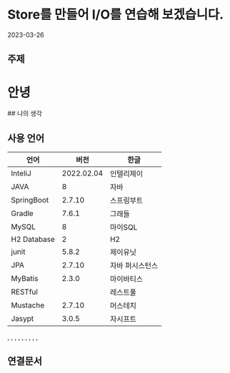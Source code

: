 # Store를 만들어 I/O를 연습해 보겠습니다.
2023-03-26

## 주제
<h1>안녕</h1>
## 나의 생각

## 사용 언어
|언어|버전|한글|
|-|-|-|
|InteliJ|2022.02.04|인텔리제이|
|JAVA|8|자바|
|SpringBoot|2.7.10|스프링부트|
|Gradle|7.6.1|그래들|
|MySQL|8|마이SQL|
|H2 Database|2|H2|
|junit|5.8.2|제이유닛|
|JPA|2.7.10|자바 퍼시스턴스|
|MyBatis|2.3.0|마이바티스|
|RESTful||레스트풀|
|Mustache|2.7.10|머스테치|
|Jasypt|3.0.5|자시프트|


, , , , , , , , , 

## 연결문서
